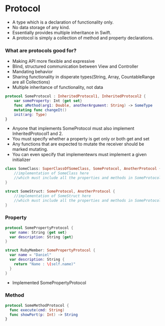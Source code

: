 # Protocol
- A type which is a declaration of functionality only.
- No data storage of any kind.
- Essentially provides multiple inheritance in Swift.
- A protocol is simply a collection of method and property declarations.

### What are protocols good for?
- Making API more flexible and expressive
- Blind, structured communication between View and Controller
- Mandating behavior
- Sharing functionality in disperate types(String, Array, CountableRange are all Collections)
- Multiple inheritance of functionality, not data

``` swift
protocol SomeProtocol : InheritedProtocol1, InheritedProtocol2 {
    var someProperty: Int {get set}
    func aMethod(arg1: Double, anotherArgument: String) -> SomeType
    mutating func changeIt()
    init(arg: Type)
}
```
- Anyone that implements SomeProtocol must also implement InheritedProtocol1 and 2.
- You must specify whether a property is get only or both get and set
- Any functions that are expected to mutate the receiver should be marked mutating.
- You can even specify that implementewrs must implement a given initializer
``` swift
class SomeClass: SuperClassOfSomeClass, SomeProtocol, AnotherProtocol {
    //implementation of SomeClass here
    //which must include all the properties and methods in SomeProtocol & AnotherProtocol
}
```
``` swift
struct SomeStruct: SomeProtocol, AnotherProtocol {
    //implementation of SomeStruct here
    //which must include all the properties and methods in SomeProtocol & AnotherProtocol
}
```

### Property

``` swift
protocol SomePropertyProtocol {
  var name: String {get set}
  var description: String {get}
}
```



``` swift
struct RubyMember: SomePropertyProtocol {
  var name = "Daniel"
  var description: String {
    return "Name : \(self.name)"
  }
}
```

- Implemented SomePropertyProtocol

### Method

``` swift
protocol SomeMethodProtocol {
  func execute(cmd: String)
  func showPort(p: Int) -> String
}
```

